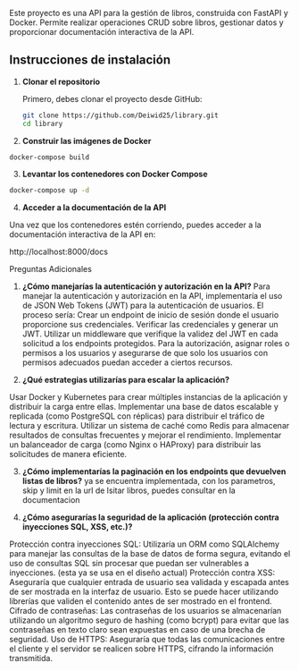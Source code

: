 
Este proyecto es una API para la gestión de libros, construida con FastAPI y Docker. Permite realizar operaciones CRUD sobre libros, gestionar datos y proporcionar documentación interactiva de la API.

## Instrucciones de instalación

1. **Clonar el repositorio**

   Primero, debes clonar el proyecto desde GitHub:

   ```bash
   git clone https://github.com/Deiwid25/library.git
   cd library
   ```


2. **Construir las imágenes de Docker**


```bash
docker-compose build
```

3. **Levantar los contenedores con Docker Compose**


```bash
docker-compose up -d
```


4. **Acceder a la documentación de la API**

Una vez que los contenedores estén corriendo, puedes acceder a la documentación interactiva de la API en:

http://localhost:8000/docs


Preguntas Adicionales
1. **¿Cómo manejarías la autenticación y autorización en la API?**
Para manejar la autenticación y autorización en la API, implementaría el uso de JSON Web Tokens (JWT) para la autenticación de usuarios. El proceso sería:
Crear un endpoint de inicio de sesión donde el usuario proporcione sus credenciales.
Verificar las credenciales y generar un JWT.
Utilizar un middleware que verifique la validez del JWT en cada solicitud a los endpoints protegidos.
Para la autorización, asignar roles o permisos a los usuarios y asegurarse de que solo los usuarios con permisos adecuados puedan acceder a ciertos recursos.

2. **¿Qué estrategias utilizarías para escalar la aplicación?**

Usar Docker y Kubernetes para crear múltiples instancias de la aplicación y distribuir la carga entre ellas.
Implementar una base de datos escalable y replicada (como PostgreSQL con réplicas) para distribuir el tráfico de lectura y escritura.
Utilizar un sistema de caché como Redis para almacenar resultados de consultas frecuentes y mejorar el rendimiento.
Implementar un balanceador de carga (como Nginx o HAProxy) para distribuir las solicitudes de manera eficiente.

3. **¿Cómo implementarías la paginación en los endpoints que devuelven listas de libros?**
ya se encuentra implementada, con los parametros, skip y limit en la url de lsitar libros, puedes consultar en la documentacion 

4. **¿Cómo asegurarías la seguridad de la aplicación (protección contra inyecciones SQL, XSS, etc.)?**

Protección contra inyecciones SQL: Utilizaría un ORM como SQLAlchemy para manejar las consultas de la base de datos de forma segura, evitando el uso de consultas SQL sin procesar que puedan ser vulnerables a inyecciones. (esta ya se usa en el diseño actual)
Protección contra XSS: Aseguraría que cualquier entrada de usuario sea validada y escapada antes de ser mostrada en la interfaz de usuario. Esto se puede hacer utilizando librerías que validen el contenido antes de ser mostrado en el frontend.
Cifrado de contraseñas: Las contraseñas de los usuarios se almacenarían utilizando un algoritmo seguro de hashing (como bcrypt) para evitar que las contraseñas en texto claro sean expuestas en caso de una brecha de seguridad.
Uso de HTTPS: Aseguraría que todas las comunicaciones entre el cliente y el servidor se realicen sobre HTTPS, cifrando la información transmitida.